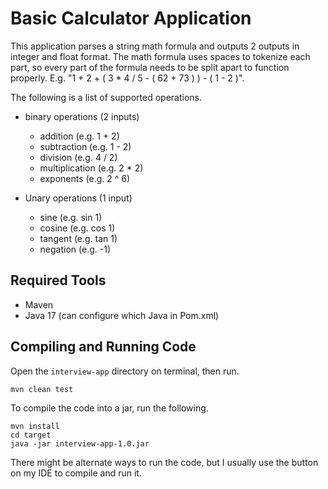 # Basic Calculator Application

This application parses a string math formula and outputs 2 outputs in 
integer and float format. The math formula uses spaces to tokenize each
part, so every part of the formula needs to be split apart to function
properly. E.g. "1 + 2 + ( 3 * 4 / 5 - ( 62 + 73 ) ) - ( 1 - 2 )".

The following is a list of supported operations.
* binary operations (2 inputs)
  * addition (e.g. 1 + 2)
  * subtraction (e.g. 1 - 2)
  * division (e.g. 4 / 2)
  * multiplication (e.g. 2 * 2)
  * exponents (e.g. 2 ^ 6)

* Unary operations (1 input)
  * sine (e.g. sin 1) 
  * cosine (e.g. cos 1)
  * tangent (e.g. tan 1)
  * negation (e.g. -1)

## Required Tools
- Maven
- Java 17 (can configure which Java in Pom.xml)

## Compiling and Running Code

Open the ```interview-app``` directory on terminal, then run.

```
mvn clean test
```

To compile the code into a jar, run the following.

```
mvn install
cd target
java -jar interview-app-1.0.jar
```

There might be alternate ways to run the code, but I usually use the button on my IDE to compile and run it.